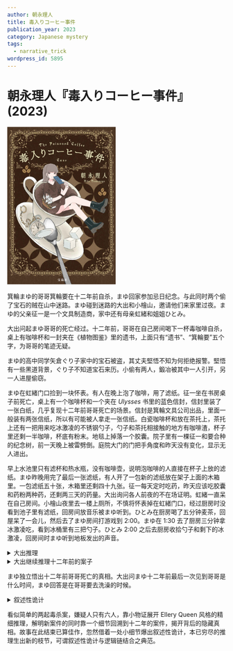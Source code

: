 ```yaml
---
author: 朝永理人
title: 毒入りコーヒー事件
publication_year: 2023
category: Japanese mystery
tags:
  - narrative_trick
wordpress_id: 5895
---
```


# 朝永理人『毒入りコーヒー事件』(2023)

<img src=images/2023_cover.jpg width=250/>

箕輪まゆ的哥哥箕輪要在十二年前自杀，まゆ回家参加忌日纪念。与此同时两个偷了宝石的贼在山中迷路。まゆ碰到迷路的大出和小檜山，邀请他们来家里过夜。まゆ的父亲征一是一个文具制造商，家中还有母亲虹緒和姐姐ひとみ。

大出问起まゆ哥哥的死亡经过。十二年前，哥哥在自己房间喝下一杯毒咖啡自杀，桌上有咖啡杯和一封夹在《植物图鉴》里的遗书，上面只有“遗书”、“箕輪要”五个字，为哥哥的笔迹无疑。

まゆ的高中同学矢倉ぐり子家中的宝石被盗，其丈夫堅悟不知为何拒绝报警。堅悟有一些黑道背景，ぐり子不知道宝石来历。小偷有两人，鍛冶被其中一人引开，另一人进屋偷窃。

まゆ在虹緒门口捡到一块怀表。有人在晚上泡了咖啡，用了滤纸。征一坐在书房桌子前死亡，桌上有一个咖啡杯和一个夹在 <i>Ulysses</i> 书里的蓝色信封，信封里装了一张白纸，几乎复现十二年前哥哥死亡的场景。信封是箕輪文具公司出品，里面一般装有两张信纸，所以有可能被人拿走一张信纸。白瓷咖啡杯和放在茶托上，茶托上还有一把用来吃冰激凌的不锈钢勺子，勺子和茶托相接触的地方有咖啡渣，杯子里还剩一半咖啡，杯底有粉末。地毯上掉落一个胶囊。院子里有一棵征一和要合种的纪念树，前一天晚上被雷劈倒。庭院大门的门把手角度和昨天没有变化，显示无人进出。

早上水池里只有滤杯和热水瓶，没有咖啡壶，说明泡咖啡的人直接在杯子上放的滤纸。まゆ昨晚用完了最后一张滤纸，有人开了一包新的滤纸放在架子上面的木箱里。一包滤纸五十张，木箱里还剩四十九张。征一每天定时吃药，昨天应该吃胶囊和药粉两种药，还剩两三天的药量。大出询问各人前夜的不在场证明。虹緒一直呆在自己房间。小檜山夜里去一楼上厕所，不慎将怀表掉在虹緒门口，经过厨房时没看到池子里有滤纸，回房间放音乐被まゆ听到。ひとみ在厨房喝了五分钟麦茶，回屋呆了一会儿，然后去了まゆ房间打游戏到 2:00。まゆ在 1:30 去了厨房三分钟拿冰激凌吃，看到冰桶里有三把勺子。ひとみ 2:00 之后去厨房收拾勺子和剩下的冰激凌，回房间时まゆ听到地板发出的声音。

<details><summary>大出推理</summary>
因为无人进出大门，冲咖啡的人只能是征一、虹緒、まゆ、ひとみ、大出、小檜山六人之一。冲咖啡的人打开一包新的滤纸，知道要把滤纸放到空的木盒里，说明对家中物品熟悉，可以排除大出、小檜山。まゆ、ひとみ离开房间的时间不够冲咖啡（伏线：まゆ能够报出小檜山放的音乐名称，说明那十五分钟她一直在房间），也可以排除。小檜山掉的怀表靠在虹緒的房门上，说明门没有打开过，排除虹緒。（第二天早上虹緒很早起床，如果要采用机械诡计从里面把表立起来，因为不知道外面的状况，应该慢慢开门以免被人看见，可是她一下子就把门打开了。）由此可知是征一自己泡咖啡，咖啡里的粉末是胶囊内的药物。征一为了纪念儿子的忌日，重现当年的场景，恰好这时纪念树被雷劈倒，他经受不住感情冲击，心脏病发作身亡。征一嘴里没有咖啡气味，说明他没有喝咖啡。
</details>

<details><summary>大出继续推理十二年前的案子</summary>
如果征一要复现十二年前的场景，为什么不在咖啡里放药粉，而要放胶囊呢？这是因为十二年前的毒药本来就在胶囊里！哥哥和まゆ说晚上要熬夜，还是小学生的まゆ把哥哥桌子里的“提神胶囊”放在咖啡里，致其死亡。家人为了保护まゆ，谎称咖啡里是药粉。哥哥本来打算自杀，所以准备了毒胶囊和空白遗书，但还没来得及写下遗书内容，まゆ放药致使其自杀提前。
</details>

まゆ独立悟出十二年前哥哥死亡的真相。大出问まゆ十二年前最后一次见到哥哥是什么时间，まゆ回答是在哥哥要去洗澡的时候。

<details><summary>叙述性诡计</summary>
十二年前まゆ把药下在哥哥洗澡后喝的橙汁里，但征一的药却下在咖啡里，而且征一喝黑咖啡不需要勺子，药粉的存量也不多了，种种迹象不自然。有四个人吃冰激凌，冰桶里却只剩三把勺子，所以有人拿了其中一把冲咖啡。当晚除了六人之外，还有两名宝石小偷被ひとみ收留在死去哥哥的房间隔壁！ひとみ发现征一尸体，指使小偷布置现场重现十二年前的场景，自己则去找まゆ打游戏获取不在场证明。（まゆ一直没有下楼，不会发现父亲尸体。）小偷早上离开。ひとみ的动机是嫉妒妹妹，又不想当恶人，所以想要她自己发现十二年前的真相。

十二年前ひとみ发现哥哥准备毒胶囊，给哥哥写了一封信，哥哥将这封信与空白遗书一起放在信封里，ひとみ在父母发现信封之前将自己的信拿走。

故事以两名小偷和まゆ的视角双线叙述，误导读者以为：两名小偷=大出、小檜山，但其实他们是不同的人。
</details>

看似简单的两起毒杀案，嫌疑人只有六人，靠小物证展开 Ellery Queen 风格的精细推理，解明新案件的同时靠一个细节回溯到十二年的案件，揭开背后的隐藏真相。故事在此结束已算佳作，忽然借着一处小细节爆出叙述性诡计，本已穷尽的推理生出新的枝节，可谓叙述性诡计与逻辑链结合之典范。